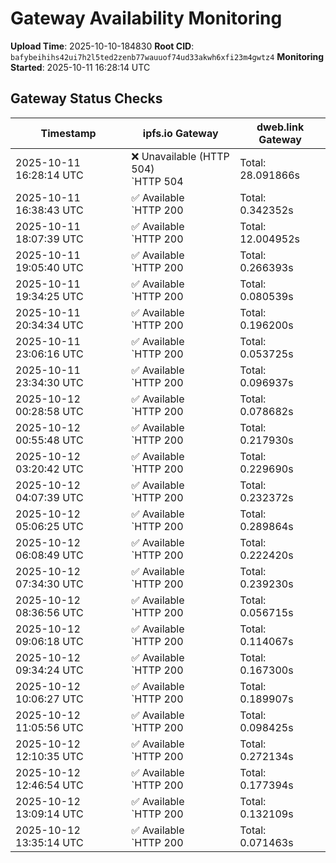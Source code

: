 # Gateway Availability Monitoring

**Upload Time**: 2025-10-10-184830
**Root CID**: `bafybeihihs42ui7h2l5ted2zenb77wauuof74ud33akwh6xfi23m4gwtz4`
**Monitoring Started**: 2025-10-11 16:28:14 UTC

## Gateway Status Checks

| Timestamp | ipfs.io Gateway | dweb.link Gateway |
|-----------|-----------------|-------------------|
| 2025-10-11 16:28:14 UTC | ❌ Unavailable (HTTP 504)<br>`HTTP 504 | Total: 28.091866s | DNS: 0.010241s | Connect: 0.016595s | Transfer: 28.091788s | Size: 342 bytes` | ❌ Unavailable (HTTP 504)<br>`HTTP 504 | Total: 28.140507s | DNS: 0.051310s | Connect: 0.053821s | Transfer: 28.140417s | Size: 234 bytes` |
| 2025-10-11 16:38:43 UTC | ✅ Available<br>`HTTP 200 | Total: 0.342352s | DNS: 0.168573s | Connect: 0.186505s | Transfer: 0.341777s | Size: 42890 bytes` | ✅ Available<br>`HTTP 200 | Total: 3.115144s | DNS: 0.053546s | Connect: 0.072076s | Transfer: 3.114632s | Size: 42890 bytes` |
| 2025-10-11 18:07:39 UTC | ✅ Available<br>`HTTP 200 | Total: 12.004952s | DNS: 0.196976s | Connect: 0.198436s | Transfer: 12.004681s | Size: 42890 bytes` | ❌ Unavailable (HTTP 504)<br>`HTTP 504 | Total: 28.131836s | DNS: 0.022040s | Connect: 0.024144s | Transfer: 28.131752s | Size: 234 bytes` |
| 2025-10-11 19:05:40 UTC | ✅ Available<br>`HTTP 200 | Total: 0.266393s | DNS: 0.148556s | Connect: 0.165920s | Transfer: 0.266173s | Size: 42890 bytes` | ✅ Available<br>`HTTP 200 | Total: 0.208450s | DNS: 0.086772s | Connect: 0.104690s | Transfer: 0.207882s | Size: 42890 bytes` |
| 2025-10-11 19:34:25 UTC | ✅ Available<br>`HTTP 200 | Total: 0.080539s | DNS: 0.006475s | Connect: 0.008495s | Transfer: 0.080113s | Size: 42890 bytes` | ✅ Available<br>`HTTP 200 | Total: 3.132047s | DNS: 0.008800s | Connect: 0.010479s | Transfer: 3.131696s | Size: 42890 bytes` |
| 2025-10-11 20:34:34 UTC | ✅ Available<br>`HTTP 200 | Total: 0.196200s | DNS: 0.105644s | Connect: 0.107640s | Transfer: 0.195917s | Size: 42890 bytes` | ✅ Available<br>`HTTP 200 | Total: 0.131487s | DNS: 0.021760s | Connect: 0.024411s | Transfer: 0.131032s | Size: 42890 bytes` |
| 2025-10-11 23:06:16 UTC | ✅ Available<br>`HTTP 200 | Total: 0.053725s | DNS: 0.002618s | Connect: 0.004676s | Transfer: 0.053458s | Size: 42890 bytes` | ✅ Available<br>`HTTP 200 | Total: 0.108760s | DNS: 0.040676s | Connect: 0.042398s | Transfer: 0.108441s | Size: 42890 bytes` |
| 2025-10-11 23:34:30 UTC | ✅ Available<br>`HTTP 200 | Total: 0.096937s | DNS: 0.034464s | Connect: 0.040063s | Transfer: 0.096621s | Size: 42890 bytes` | ✅ Available<br>`HTTP 200 | Total: 0.103340s | DNS: 0.018142s | Connect: 0.023842s | Transfer: 0.102897s | Size: 42890 bytes` |
| 2025-10-12 00:28:58 UTC | ✅ Available<br>`HTTP 200 | Total: 0.078682s | DNS: 0.015596s | Connect: 0.021186s | Transfer: 0.077795s | Size: 42890 bytes` | ✅ Available<br>`HTTP 200 | Total: 0.128345s | DNS: 0.056675s | Connect: 0.062518s | Transfer: 0.127957s | Size: 42890 bytes` |
| 2025-10-12 00:55:48 UTC | ✅ Available<br>`HTTP 200 | Total: 0.217930s | DNS: 0.167003s | Connect: 0.169116s | Transfer: 0.216865s | Size: 42890 bytes` | ✅ Available<br>`HTTP 200 | Total: 0.180528s | DNS: 0.120821s | Connect: 0.122558s | Transfer: 0.180207s | Size: 42890 bytes` |
| 2025-10-12 03:20:42 UTC | ✅ Available<br>`HTTP 200 | Total: 0.229690s | DNS: 0.164945s | Connect: 0.166569s | Transfer: 0.229322s | Size: 42890 bytes` | ✅ Available<br>`HTTP 200 | Total: 0.111007s | DNS: 0.021886s | Connect: 0.024295s | Transfer: 0.110563s | Size: 42890 bytes` |
| 2025-10-12 04:07:39 UTC | ✅ Available<br>`HTTP 200 | Total: 0.232372s | DNS: 0.154132s | Connect: 0.155714s | Transfer: 0.232049s | Size: 42890 bytes` | ✅ Available<br>`HTTP 200 | Total: 0.105281s | DNS: 0.027709s | Connect: 0.029013s | Transfer: 0.104927s | Size: 42890 bytes` |
| 2025-10-12 05:06:25 UTC | ✅ Available<br>`HTTP 200 | Total: 0.289864s | DNS: 0.157334s | Connect: 0.166550s | Transfer: 0.289538s | Size: 42890 bytes` | ✅ Available<br>`HTTP 200 | Total: 0.220059s | DNS: 0.071278s | Connect: 0.079916s | Transfer: 0.219681s | Size: 42890 bytes` |
| 2025-10-12 06:08:49 UTC | ✅ Available<br>`HTTP 200 | Total: 0.222420s | DNS: 0.168817s | Connect: 0.171423s | Transfer: 0.222118s | Size: 42890 bytes` | ✅ Available<br>`HTTP 200 | Total: 0.093261s | DNS: 0.041072s | Connect: 0.042706s | Transfer: 0.092983s | Size: 42890 bytes` |
| 2025-10-12 07:34:30 UTC | ✅ Available<br>`HTTP 200 | Total: 0.239230s | DNS: 0.129177s | Connect: 0.137993s | Transfer: 0.238928s | Size: 42890 bytes` | ✅ Available<br>`HTTP 200 | Total: 0.144629s | DNS: 0.064235s | Connect: 0.073587s | Transfer: 0.144030s | Size: 42890 bytes` |
| 2025-10-12 08:36:56 UTC | ✅ Available<br>`HTTP 200 | Total: 0.056715s | DNS: 0.006492s | Connect: 0.008789s | Transfer: 0.056449s | Size: 42890 bytes` | ✅ Available<br>`HTTP 200 | Total: 0.101144s | DNS: 0.026031s | Connect: 0.028494s | Transfer: 0.100933s | Size: 42890 bytes` |
| 2025-10-12 09:06:18 UTC | ✅ Available<br>`HTTP 200 | Total: 0.114067s | DNS: 0.015827s | Connect: 0.030941s | Transfer: 0.113563s | Size: 42890 bytes` | ✅ Available<br>`HTTP 200 | Total: 0.149515s | DNS: 0.062912s | Connect: 0.075325s | Transfer: 0.149010s | Size: 42890 bytes` |
| 2025-10-12 09:34:24 UTC | ✅ Available<br>`HTTP 200 | Total: 0.167300s | DNS: 0.111207s | Connect: 0.113782s | Transfer: 0.167045s | Size: 42890 bytes` | ✅ Available<br>`HTTP 200 | Total: 0.073904s | DNS: 0.023011s | Connect: 0.024686s | Transfer: 0.073628s | Size: 42890 bytes` |
| 2025-10-12 10:06:27 UTC | ✅ Available<br>`HTTP 200 | Total: 0.189907s | DNS: 0.114075s | Connect: 0.115798s | Transfer: 0.189679s | Size: 42890 bytes` | ✅ Available<br>`HTTP 200 | Total: 0.081709s | DNS: 0.023189s | Connect: 0.025307s | Transfer: 0.081320s | Size: 42890 bytes` |
| 2025-10-12 11:05:56 UTC | ✅ Available<br>`HTTP 200 | Total: 0.098425s | DNS: 0.039649s | Connect: 0.045377s | Transfer: 0.098155s | Size: 42890 bytes` | ✅ Available<br>`HTTP 200 | Total: 0.141054s | DNS: 0.056333s | Connect: 0.062092s | Transfer: 0.140767s | Size: 42890 bytes` |
| 2025-10-12 12:10:35 UTC | ✅ Available<br>`HTTP 200 | Total: 0.272134s | DNS: 0.179739s | Connect: 0.194066s | Transfer: 0.271711s | Size: 42890 bytes` | ✅ Available<br>`HTTP 200 | Total: 0.123569s | DNS: 0.037482s | Connect: 0.049602s | Transfer: 0.123222s | Size: 42890 bytes` |
| 2025-10-12 12:46:54 UTC | ✅ Available<br>`HTTP 200 | Total: 0.177394s | DNS: 0.117421s | Connect: 0.118946s | Transfer: 0.177078s | Size: 42890 bytes` | ✅ Available<br>`HTTP 200 | Total: 0.093089s | DNS: 0.037864s | Connect: 0.039280s | Transfer: 0.092770s | Size: 42890 bytes` |
| 2025-10-12 13:09:14 UTC | ✅ Available<br>`HTTP 200 | Total: 0.132109s | DNS: 0.035229s | Connect: 0.049606s | Transfer: 0.131713s | Size: 42890 bytes` | ✅ Available<br>`HTTP 200 | Total: 0.172344s | DNS: 0.041671s | Connect: 0.056172s | Transfer: 0.171971s | Size: 42890 bytes` |
| 2025-10-12 13:35:14 UTC | ✅ Available<br>`HTTP 200 | Total: 0.071463s | DNS: 0.009170s | Connect: 0.015099s | Transfer: 0.071079s | Size: 42890 bytes` | ✅ Available<br>`HTTP 200 | Total: 0.133628s | DNS: 0.062469s | Connect: 0.068179s | Transfer: 0.133215s | Size: 42890 bytes` |
